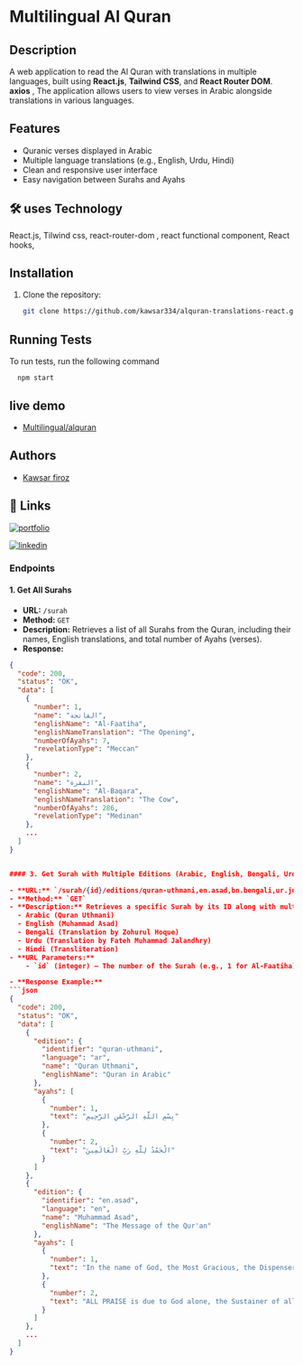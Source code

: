 
# Multilingual Al Quran


## Description
A web application to read the Al Quran with translations in multiple languages, built using **React.js**, **Tailwind CSS**, and **React Router DOM**. **axios** , The application allows users to view verses in Arabic alongside translations in various languages.

## Features
- Quranic verses displayed in Arabic
- Multiple language translations (e.g., English, Urdu, Hindi)
- Clean and responsive user interface
- Easy navigation between Surahs and Ayahs

## 🛠 uses Technology
React.js, Tilwind css, react-router-dom , react functional component, React hooks, 

## Installation
1. Clone the repository:
   ```bash
   git clone https://github.com/kawsar334/alquran-translations-react.git

## Running Tests

To run tests, run the following command

```
  npm start
```


   
## live demo 

 - [Multilingual/alquran](https://)
 

## Authors

- [Kawsar firoz](https://github.com/kawsar334)

## 🔗 Links
[![portfolio](https://img.shields.io/badge/my_portfolio-000?style=for-the-badge&logo=ko-fi&logoColor=white)](https://kawsar334.github.io/kawsars_portfolio/)

[![linkedin](https://img.shields.io/badge/linkedin-0A66C2?style=for-the-badge&logo=linkedin&logoColor=white)](https://www.linkedin.com/in/kawsar-firoz-a140b9237/)



### Endpoints

#### 1. Get All Surahs
- **URL:** `/surah`
- **Method:** `GET`
- **Description:** Retrieves a list of all Surahs from the Quran, including their names, English translations, and total number of Ayahs (verses).
- **Response:**
```json
{
  "code": 200,
  "status": "OK",
  "data": [
    {
      "number": 1,
      "name": "الفاتحة",
      "englishName": "Al-Faatiha",
      "englishNameTranslation": "The Opening",
      "numberOfAyahs": 7,
      "revelationType": "Meccan"
    },
    {
      "number": 2,
      "name": "البقرة",
      "englishName": "Al-Baqara",
      "englishNameTranslation": "The Cow",
      "numberOfAyahs": 286,
      "revelationType": "Medinan"
    },
    ...
  ]
}


#### 3. Get Surah with Multiple Editions (Arabic, English, Bengali, Urdu, Hindi)

- **URL:** `/surah/{id}/editions/quran-uthmani,en.asad,bn.bengali,ur.junagarhi,hi.transliteration`
- **Method:** `GET`
- **Description:** Retrieves a specific Surah by its ID along with multiple translations and editions, including:
  - Arabic (Quran Uthmani)
  - English (Muhammad Asad)
  - Bengali (Translation by Zohurul Hoque)
  - Urdu (Translation by Fateh Muhammad Jalandhry)
  - Hindi (Transliteration)
- **URL Parameters:**
    - `id` (integer) – The number of the Surah (e.g., 1 for Al-Faatiha).

- **Response Example:**
```json
{
  "code": 200,
  "status": "OK",
  "data": [
    {
      "edition": {
        "identifier": "quran-uthmani",
        "language": "ar",
        "name": "Quran Uthmani",
        "englishName": "Quran in Arabic"
      },
      "ayahs": [
        {
          "number": 1,
          "text": "بِسْمِ اللَّهِ الرَّحْمَٰنِ الرَّحِيمِ"
        },
        {
          "number": 2,
          "text": "الْحَمْدُ لِلَّهِ رَبِّ الْعَالَمِينَ"
        }
      ]
    },
    {
      "edition": {
        "identifier": "en.asad",
        "language": "en",
        "name": "Muhammad Asad",
        "englishName": "The Message of the Qur'an"
      },
      "ayahs": [
        {
          "number": 1,
          "text": "In the name of God, the Most Gracious, the Dispenser of Grace"
        },
        {
          "number": 2,
          "text": "ALL PRAISE is due to God alone, the Sustainer of all the worlds"
        }
      ]
    },
    ...
  ]
}




